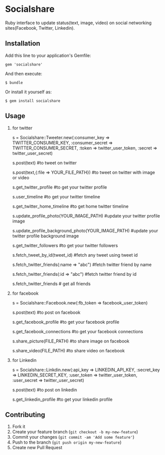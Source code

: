 # Socialshare

Ruby interface to update status(text, image, video) on social networking sites(Facebook, Twitter, Linkedin).

## Installation

Add this line to your application's Gemfile:

    gem 'socialshare'

And then execute:

    $ bundle

Or install it yourself as:

    $ gem install socialshare

## Usage

1) for twitter

    s = Socialshare::Tweeter.new(:consumer_key => TWITTER_CONSUMER_KEY, 
                            :consumer_secret => TWITTER_CONSUMER_SECRET,
                            :token => twitter_user_token, 
                            :secret => twitter_user_secret)

    s.post(text)                              #to tweet on twitter

    s.post(text,{:file => YOUR_FILE_PATH})    #to tweet on twitter with image or video

    s.get_twitter_profile                     #to get your twitter profile

    s.user_timeline                           #to get your twitter timeline

    s.get_twitter_home_timeline               #to get home twitter timeline  

    s.update_profile_photo(YOUR_IMAGE_PATH)   #update your twitter profile image      

    s.update_profile_background_photo(YOUR_IMAGE_PATH)         #update your twitter profile background image

    s.get_twitter_followers                   #to get your twitter followers

    s.fetch_tweet_by_id(tweet_id)             #fetch any tweet using tweet id

    s.fetch_twitter_friends(:name => "abc")   #fetch twitter friend by name

    s.fetch_twitter_friends(:id => "abc")     #fetch twitter friend by id

    s.fetch_twitter_friends                   # get all friends

2) for facebook

    s = Socialshare::Facebook.new(:fb_token => facebook_user_token)

    s.post(text)                              #to post on facebook

    s.get_facebook_profile                    #to get your facebook profile  

    s.get_facebook_connections                #to get your facebook connections

    s.share_picture(FILE_PATH)                #to share image on facebook  

    s.share_video(FILE_PATH)                  #to share video on facebook  

3) for Linkedin

    s = Socialshare::Linkdin.new(:api_key => LINKEDIN_API_KEY, 
                                 :secret_key => LINKEDIN_SECRET_KEY,
                                 :user_token => twitter_user_token, 
                                 :user_secret => twitter_user_secret)

    s.post(text)                              #to post on linkedin

    s.get_linkedin_profile                    #to get your linkedin profile  

## Contributing

1. Fork it
2. Create your feature branch (`git checkout -b my-new-feature`)
3. Commit your changes (`git commit -am 'Add some feature'`)
4. Push to the branch (`git push origin my-new-feature`)
5. Create new Pull Request
